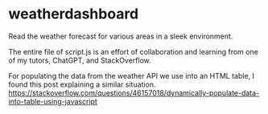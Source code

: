 # weatherdashboard
Read the weather forecast for various areas in a sleek environment.

The entire file of script.js is an effort of collaboration and learning from one of my tutors, ChatGPT, and StackOverflow.

For populating the data from the weather API we use into an HTML table, I found this post explaining a similar situation.
https://stackoverflow.com/questions/46157018/dynamically-populate-data-into-table-using-javascript

